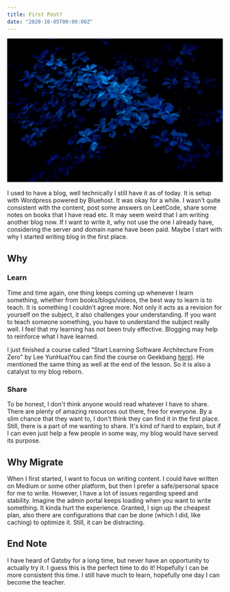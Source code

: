```yaml
---
title: First Post?
date: "2020-10-05T00:00:00Z"
---
```


![Blue Leaf](./blue.jpg "Photo by [Fabrizio](https://unsplash.com/@staticlaw) on [Unplash](https://unsplash.com/photos/kXVogATbFgA)")

I used to have a blog, well technically I still have it as of today. It is setup with Wordpress powered by Bluehost. It was okay for a while. I wasn't quite consistent with the content, post some answers on LeetCode, share some notes on books that I have read etc. It may seem weird that I am writing another blog now. If I want to write it, why not use the one I already have, considering the server and domain name have been paid. Maybe I start with why I started writing blog in the first place.

## Why

### Learn

Time and time again, one thing keeps coming up whenever I learn something, whether from books/blogs/videos, the best way to learn is to teach. It is something I couldn't agree more. Not only it acts as a revision for yourself on the subject, it also challenges your understanding. If you want to teach someone something, you have to understand the subject really well. I feel that my learning has not been truly effective. Blogging may help to reinforce what I have learned.

I just finished a course called "Start Learning Software Architecture From Zero" by Lee YunHua(You can find the course on Geekbang [here](https://time.geekbang.org/column/intro/81)). He mentioned the same thing as well at the end of the lesson. So it is also a catalyst to my blog reborn.

### Share

To be honest, I don't think anyone would read whatever I have to share. There are plenty of amazing resources out there, free for everyone. By a slim chance that they want to, I don't think they can find it in the first place. Still, there is a part of me wanting to share. It's kind of hard to explain, but if I can even just help a few people in some way, my blog would have served its purpose.

## Why Migrate

When I first started, I want to focus on writing content. I could have written on Medium or some other platform, but then I prefer a safe/personal space for me to write. However, I have a lot of issues regarding speed and stability. Imagine the admin portal keeps loading when you want to write something. It kinda hurt the experience. Granted, I sign up the cheapest plan, also there are configurations that can be done (which I did, like caching) to optimize it. Still, it can be distracting.

## End Note

I have heard of Gatsby for a long time, but never have an opportunity to actually try it. I guess this is the perfect time to do it! Hopefully I can be more consistent this time. I still have much to learn, hopefully one day I can become the teacher.
